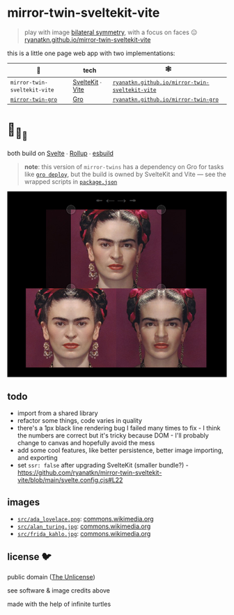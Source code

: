 # mirror-twin-sveltekit-vite

> play with image
> [bilateral symmetry](https://en.wikipedia.org/wiki/Symmetry_in_biology#Bilateral_symmetry),
> with a focus on faces 😑
> [ryanatkn.github.io/mirror-twin-sveltekit-vite](https://ryanatkn.github.io/mirror-twin-sveltekit-vite)

this is a little one page web app with two implementations:

| 🐢                                                               | tech                                                                                  | 🕸️                                                                                                       |
| ---------------------------------------------------------------- | ------------------------------------------------------------------------------------- | -------------------------------------------------------------------------------------------------------- |
| `mirror-twin-sveltekit-vite`                                     | [SvelteKit](https://github.com/sveltejs/kit) ∙ [Vite](https://github.com/vitejs/vite) | [`ryanatkn.github.io/mirror-twin-sveltekit-vite`](https://ryanatkn.github.io/mirror-twin-sveltekit-vite) |
| [`mirror-twin-gro`](https://github.com/ryanatkn/mirror-twin-gro) | [Gro](https://github.com/feltcoop/gro)                                                | [`ryanatkn.github.io/mirror-twin-gro`](https://ryanatkn.github.io/mirror-twin-gro)                       |

# :turtle:<sub>:turtle:</sub><sub><sub>:turtle:</sub></sub>

both build on [Svelte](https://github.com/sveltejs/svelte) ∙
[Rollup](https://github.com/rollup/rollup) ∙
[esbuild](https://github.com/evanw/esbuild)

> **note**: this version of `mirror-twins`
> has a dependency on Gro for tasks like
> [`gro deploy`](https://github.com/feltcoop/gro/blob/main/src/docs/deploy.md),
> but the build is owned by SvelteKit and Vite —
> see the wrapped scripts in [`package.json`](package.json)

![example screenshot of Frida Kahlo mirrored](src/static/images/screenshot_frida_mirrored.jpg)

## todo

- import from a shared library
- refactor some things, code varies in quality
- there's a 1px black line rendering bug I failed many times to fix -
  I think the numbers are correct but it's tricky because DOM -
  I'll probably change to canvas and hopefully avoid the mess
- add some cool features, like better persistence, better image importing, and exporting
- set `ssr: false` after upgrading SvelteKit (smaller bundle?) -
  https://github.com/ryanatkn/mirror-twin-sveltekit-vite/blob/main/svelte.config.cjs#L22

## images

- [`src/ada_lovelace.png`](/src/images/ada_lovelace.png):
  [commons.wikimedia.org](https://commons.wikimedia.org/wiki/File:Ada_Byron_daguerreotype_by_Antoine_Claudet_1843_or_1850_-_cropped.png)
- [`src/alan_turing.jpg`](/src/images/alan_turing.jpg):
  [commons.wikimedia.org](<https://commons.wikimedia.org/wiki/File:Code_breaker_-_Alan_Turing%27s_Life_and_Legacy_at_London_Science_Museum_(Ank_Kumar)_03.jpg>)
- [`src/frida_kahlo.jpg`](/src/images/frida_kahlo.jpg):
  [commons.wikimedia.org](<https://commons.wikimedia.org/wiki/File:Mostra_di_Frida_Kahlo_al_Mudec_di_Milano_3_maggio_2018_(12).jpg>)

## license 🐦

public domain ([The Unlicense](license))

see software & image credits above

made with the help of infinite turtles
